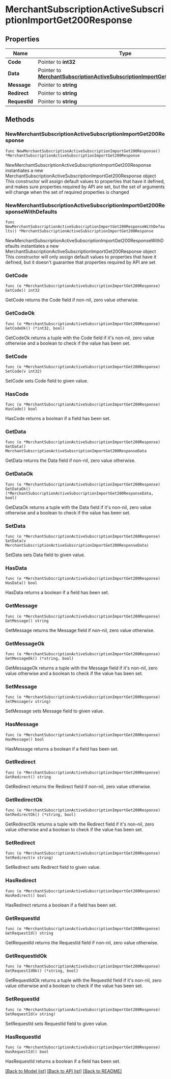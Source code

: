 # MerchantSubscriptionActiveSubscriptionImportGet200Response

## Properties

Name | Type | Description | Notes
------------ | ------------- | ------------- | -------------
**Code** | Pointer to **int32** |  | [optional] 
**Data** | Pointer to [**MerchantSubscriptionActiveSubscriptionImportGet200ResponseData**](MerchantSubscriptionActiveSubscriptionImportGet200ResponseData.md) |  | [optional] 
**Message** | Pointer to **string** |  | [optional] 
**Redirect** | Pointer to **string** |  | [optional] 
**RequestId** | Pointer to **string** |  | [optional] 

## Methods

### NewMerchantSubscriptionActiveSubscriptionImportGet200Response

`func NewMerchantSubscriptionActiveSubscriptionImportGet200Response() *MerchantSubscriptionActiveSubscriptionImportGet200Response`

NewMerchantSubscriptionActiveSubscriptionImportGet200Response instantiates a new MerchantSubscriptionActiveSubscriptionImportGet200Response object
This constructor will assign default values to properties that have it defined,
and makes sure properties required by API are set, but the set of arguments
will change when the set of required properties is changed

### NewMerchantSubscriptionActiveSubscriptionImportGet200ResponseWithDefaults

`func NewMerchantSubscriptionActiveSubscriptionImportGet200ResponseWithDefaults() *MerchantSubscriptionActiveSubscriptionImportGet200Response`

NewMerchantSubscriptionActiveSubscriptionImportGet200ResponseWithDefaults instantiates a new MerchantSubscriptionActiveSubscriptionImportGet200Response object
This constructor will only assign default values to properties that have it defined,
but it doesn't guarantee that properties required by API are set

### GetCode

`func (o *MerchantSubscriptionActiveSubscriptionImportGet200Response) GetCode() int32`

GetCode returns the Code field if non-nil, zero value otherwise.

### GetCodeOk

`func (o *MerchantSubscriptionActiveSubscriptionImportGet200Response) GetCodeOk() (*int32, bool)`

GetCodeOk returns a tuple with the Code field if it's non-nil, zero value otherwise
and a boolean to check if the value has been set.

### SetCode

`func (o *MerchantSubscriptionActiveSubscriptionImportGet200Response) SetCode(v int32)`

SetCode sets Code field to given value.

### HasCode

`func (o *MerchantSubscriptionActiveSubscriptionImportGet200Response) HasCode() bool`

HasCode returns a boolean if a field has been set.

### GetData

`func (o *MerchantSubscriptionActiveSubscriptionImportGet200Response) GetData() MerchantSubscriptionActiveSubscriptionImportGet200ResponseData`

GetData returns the Data field if non-nil, zero value otherwise.

### GetDataOk

`func (o *MerchantSubscriptionActiveSubscriptionImportGet200Response) GetDataOk() (*MerchantSubscriptionActiveSubscriptionImportGet200ResponseData, bool)`

GetDataOk returns a tuple with the Data field if it's non-nil, zero value otherwise
and a boolean to check if the value has been set.

### SetData

`func (o *MerchantSubscriptionActiveSubscriptionImportGet200Response) SetData(v MerchantSubscriptionActiveSubscriptionImportGet200ResponseData)`

SetData sets Data field to given value.

### HasData

`func (o *MerchantSubscriptionActiveSubscriptionImportGet200Response) HasData() bool`

HasData returns a boolean if a field has been set.

### GetMessage

`func (o *MerchantSubscriptionActiveSubscriptionImportGet200Response) GetMessage() string`

GetMessage returns the Message field if non-nil, zero value otherwise.

### GetMessageOk

`func (o *MerchantSubscriptionActiveSubscriptionImportGet200Response) GetMessageOk() (*string, bool)`

GetMessageOk returns a tuple with the Message field if it's non-nil, zero value otherwise
and a boolean to check if the value has been set.

### SetMessage

`func (o *MerchantSubscriptionActiveSubscriptionImportGet200Response) SetMessage(v string)`

SetMessage sets Message field to given value.

### HasMessage

`func (o *MerchantSubscriptionActiveSubscriptionImportGet200Response) HasMessage() bool`

HasMessage returns a boolean if a field has been set.

### GetRedirect

`func (o *MerchantSubscriptionActiveSubscriptionImportGet200Response) GetRedirect() string`

GetRedirect returns the Redirect field if non-nil, zero value otherwise.

### GetRedirectOk

`func (o *MerchantSubscriptionActiveSubscriptionImportGet200Response) GetRedirectOk() (*string, bool)`

GetRedirectOk returns a tuple with the Redirect field if it's non-nil, zero value otherwise
and a boolean to check if the value has been set.

### SetRedirect

`func (o *MerchantSubscriptionActiveSubscriptionImportGet200Response) SetRedirect(v string)`

SetRedirect sets Redirect field to given value.

### HasRedirect

`func (o *MerchantSubscriptionActiveSubscriptionImportGet200Response) HasRedirect() bool`

HasRedirect returns a boolean if a field has been set.

### GetRequestId

`func (o *MerchantSubscriptionActiveSubscriptionImportGet200Response) GetRequestId() string`

GetRequestId returns the RequestId field if non-nil, zero value otherwise.

### GetRequestIdOk

`func (o *MerchantSubscriptionActiveSubscriptionImportGet200Response) GetRequestIdOk() (*string, bool)`

GetRequestIdOk returns a tuple with the RequestId field if it's non-nil, zero value otherwise
and a boolean to check if the value has been set.

### SetRequestId

`func (o *MerchantSubscriptionActiveSubscriptionImportGet200Response) SetRequestId(v string)`

SetRequestId sets RequestId field to given value.

### HasRequestId

`func (o *MerchantSubscriptionActiveSubscriptionImportGet200Response) HasRequestId() bool`

HasRequestId returns a boolean if a field has been set.


[[Back to Model list]](../README.md#documentation-for-models) [[Back to API list]](../README.md#documentation-for-api-endpoints) [[Back to README]](../README.md)


